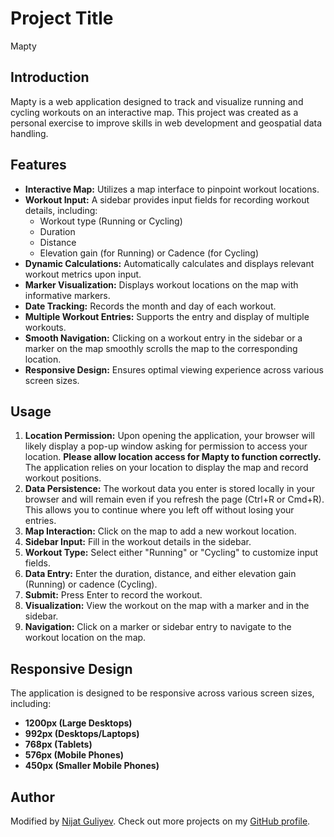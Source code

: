 # Project Title

Mapty

## Introduction

Mapty is a web application designed to track and visualize running and cycling workouts on an interactive map. This project was created as a personal exercise to improve skills in web development and geospatial data handling.

## Features

- **Interactive Map:** Utilizes a map interface to pinpoint workout locations.
- **Workout Input:** A sidebar provides input fields for recording workout details, including:
  - Workout type (Running or Cycling)
  - Duration
  - Distance
  - Elevation gain (for Running) or Cadence (for Cycling)
- **Dynamic Calculations:** Automatically calculates and displays relevant workout metrics upon input.
- **Marker Visualization:** Displays workout locations on the map with informative markers.
- **Date Tracking:** Records the month and day of each workout.
- **Multiple Workout Entries:** Supports the entry and display of multiple workouts.
- **Smooth Navigation:** Clicking on a workout entry in the sidebar or a marker on the map smoothly scrolls the map to the corresponding location.
- **Responsive Design:** Ensures optimal viewing experience across various screen sizes.

## Usage

1.  **Location Permission:** Upon opening the application, your browser will likely display a pop-up window asking for permission to access your location. **Please allow location access for Mapty to function correctly.** The application relies on your location to display the map and record workout positions.
2.  **Data Persistence:** The workout data you enter is stored locally in your browser and will remain even if you refresh the page (Ctrl+R or Cmd+R). This allows you to continue where you left off without losing your entries.
3.  **Map Interaction:** Click on the map to add a new workout location.
4.  **Sidebar Input:** Fill in the workout details in the sidebar.
5.  **Workout Type:** Select either "Running" or "Cycling" to customize input fields.
6.  **Data Entry:** Enter the duration, distance, and either elevation gain (Running) or cadence (Cycling).
7.  **Submit:** Press Enter to record the workout.
8.  **Visualization:** View the workout on the map with a marker and in the sidebar.
9.  **Navigation:** Click on a marker or sidebar entry to navigate to the workout location on the map.

## Responsive Design

The application is designed to be responsive across various screen sizes, including:

- **1200px (Large Desktops)**
- **992px (Desktops/Laptops)**
- **768px (Tablets)**
- **576px (Mobile Phones)**
- **450px (Smaller Mobile Phones)**

## Author

Modified by [Nijat Guliyev](https://www.linkedin.com/in/nijat-guliyev-1949a4294/). Check out more projects on my [GitHub profile](https://github.com/Nijat-Guliyev).
